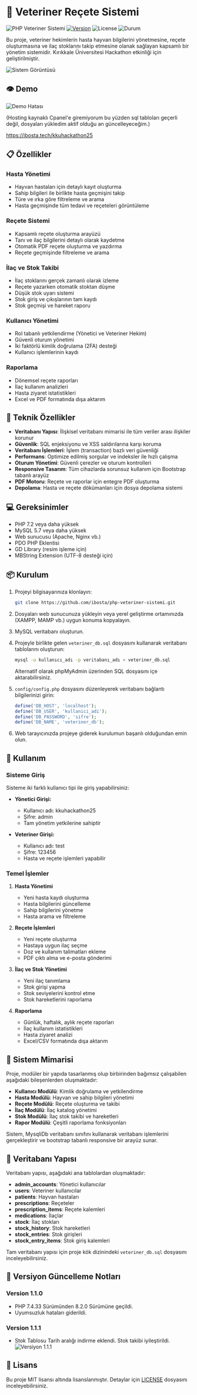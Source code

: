 # 🐾 Veteriner Reçete Sistemi

![PHP Veteriner Sistemi](https://img.shields.io/badge/PHP-Veteriner%20Sistemi-blue)
[![Version](https://img.shields.io/badge/Version-1.1.1-green)](#versiyon-güncelleme-notları)
![License](https://img.shields.io/badge/License-MIT-yellow)
![Durum](https://img.shields.io/badge/Durum-Çalışıyor-Green)

Bu proje, veteriner hekimlerin hasta hayvan bilgilerini yönetmesine, reçete oluşturmasına ve ilaç stoklarını takip etmesine olanak sağlayan kapsamlı bir yönetim sistemidir. Kırıkkale Üniversitesi Hackathon etkinliği için geliştirilmiştir.

![Sistem Görüntüsü](photo.png)
## 👁️ Demo

![Demo Hatası](https://img.shields.io/badge/Hata-Demo%20aktif%20degil-red)

(Hosting kaynaklı Cpanel'e giremiyorum bu yüzden sql tabloları geçerli değil, dosyaları yükledim aktif olduğu an güncelleyeceğim.)

https://ibosta.tech/kkuhackathon25

## 📋 Özellikler

### Hasta Yönetimi
- Hayvan hastaları için detaylı kayıt oluşturma
- Sahip bilgileri ile birlikte hasta geçmişini takip
- Türe ve ırka göre filtreleme ve arama
- Hasta geçmişinde tüm tedavi ve reçeteleri görüntüleme

### Reçete Sistemi
- Kapsamlı reçete oluşturma arayüzü
- Tanı ve ilaç bilgilerini detaylı olarak kaydetme
- Otomatik PDF reçete oluşturma ve yazdırma
- Reçete geçmişinde filtreleme ve arama

### İlaç ve Stok Takibi
- İlaç stoklarını gerçek zamanlı olarak izleme
- Reçete yazarken otomatik stoktan düşme
- Düşük stok uyarı sistemi
- Stok giriş ve çıkışlarının tam kaydı
- Stok geçmişi ve hareket raporu

### Kullanıcı Yönetimi
- Rol tabanlı yetkilendirme (Yönetici ve Veteriner Hekim)
- Güvenli oturum yönetimi
- İki faktörlü kimlik doğrulama (2FA) desteği
- Kullanıcı işlemlerinin kaydı

### Raporlama
- Dönemsel reçete raporları
- İlaç kullanım analizleri
- Hasta ziyaret istatistikleri
- Excel ve PDF formatında dışa aktarım

## 🔧 Teknik Özellikler

- **Veritabanı Yapısı**: İlişkisel veritabanı mimarisi ile tüm veriler arası ilişkiler korunur
- **Güvenlik**: SQL enjeksiyonu ve XSS saldırılarına karşı koruma
- **Veritabanı İşlemleri**: İşlem (transaction) bazlı veri güvenliği
- **Performans**: Optimize edilmiş sorgular ve indeksler ile hızlı çalışma
- **Oturum Yönetimi**: Güvenli çerezler ve oturum kontrolleri
- **Responsive Tasarım**: Tüm cihazlarda sorunsuz kullanım için Bootstrap tabanlı arayüz
- **PDF Motoru**: Reçete ve raporlar için entegre PDF oluşturma
- **Depolama**: Hasta ve reçete dökümanları için dosya depolama sistemi

## 💻 Gereksinimler

- PHP 7.2 veya daha yüksek
- MySQL 5.7 veya daha yüksek
- Web sunucusu (Apache, Nginx vb.)
- PDO PHP Eklentisi
- GD Library (resim işleme için)
- MBString Extension (UTF-8 desteği için)

## 📦 Kurulum

1. Projeyi bilgisayarınıza klonlayın:
   ```bash
   git clone https://github.com/ibosta/php-veteriner-sistemi.git
   ```

2. Dosyaları web sunucunuza yükleyin veya yerel geliştirme ortamınızda (XAMPP, MAMP vb.) uygun konuma kopyalayın.

3. MySQL veritabanı oluşturun.

4. Projeyle birlikte gelen `veteriner_db.sql` dosyasını kullanarak veritabanı tablolarını oluşturun:
   ```bash
   mysql -u kullanıcı_adı -p veritabanı_adı < veteriner_db.sql
   ```
   
   Alternatif olarak phpMyAdmin üzerinden SQL dosyasını içe aktarabilirsiniz.

5. `config/config.php` dosyasını düzenleyerek veritabanı bağlantı bilgilerinizi girin:
   ```php
   define('DB_HOST', 'localhost');
   define('DB_USER', 'kullanici_adi');
   define('DB_PASSWORD', 'sifre');
   define('DB_NAME', 'veteriner_db');
   ```

6. Web tarayıcınızda projeye giderek kurulumun başarılı olduğundan emin olun.

## 🚀 Kullanım

### Sisteme Giriş

Sisteme iki farklı kullanıcı tipi ile giriş yapabilirsiniz:

- **Yönetici Girişi:**
  - Kullanıcı adı: kkuhackathon25
  - Şifre: admin
  - Tam yönetim yetkilerine sahiptir

- **Veteriner Girişi:**
  - Kullanıcı adı: test
  - Şifre: 123456
  - Hasta ve reçete işlemleri yapabilir

### Temel İşlemler

1. **Hasta Yönetimi**
   - Yeni hasta kaydı oluşturma
   - Hasta bilgilerini güncelleme
   - Sahip bilgilerini yönetme
   - Hasta arama ve filtreleme

2. **Reçete İşlemleri**
   - Yeni reçete oluşturma
   - Hastaya uygun ilaç seçme
   - Doz ve kullanım talimatları ekleme
   - PDF çıktı alma ve e-posta gönderimi

3. **İlaç ve Stok Yönetimi**
   - Yeni ilaç tanımlama
   - Stok girişi yapma
   - Stok seviyelerini kontrol etme
   - Stok hareketlerini raporlama

4. **Raporlama**
   - Günlük, haftalık, aylık reçete raporları
   - İlaç kullanım istatistikleri
   - Hasta ziyaret analizi
   - Excel/CSV formatında dışa aktarım

## 🧩 Sistem Mimarisi

Proje, modüler bir yapıda tasarlanmış olup birbirinden bağımsız çalışabilen aşağıdaki bileşenlerden oluşmaktadır:

- **Kullanıcı Modülü**: Kimlik doğrulama ve yetkilendirme
- **Hasta Modülü**: Hayvan ve sahip bilgileri yönetimi
- **Reçete Modülü**: Reçete oluşturma ve takibi
- **İlaç Modülü**: İlaç katalog yönetimi
- **Stok Modülü**: İlaç stok takibi ve hareketleri
- **Rapor Modülü**: Çeşitli raporlama fonksiyonları

Sistem, MysqliDb veritabanı sınıfını kullanarak veritabanı işlemlerini gerçekleştirir ve bootstrap tabanlı responsive bir arayüz sunar.

## 🔩 Veritabanı Yapısı

Veritabanı yapısı, aşağıdaki ana tablolardan oluşmaktadır:

- **admin_accounts**: Yönetici kullanıcılar
- **users**: Veteriner kullanıcılar
- **patients**: Hayvan hastaları
- **prescriptions**: Reçeteler
- **prescription_items**: Reçete kalemleri
- **medications**: İlaçlar
- **stock**: İlaç stokları
- **stock_history**: Stok hareketleri
- **stock_entries**: Stok girişleri
- **stock_entry_items**: Stok giriş kalemleri

Tam veritabanı yapısı için proje kök dizinindeki `veteriner_db.sql` dosyasını inceleyebilirsiniz.

## 📄 Versiyon Güncelleme Notları
### Version 1.1.0
   - PHP 7.4.33 Sürümünden 8.2.0 Sürümüne geçildi.
   - Uyumsuzluk hataları giderildi.
### Version 1.1.1
   - Stok Tablosu Tarih aralığı indirme eklendi. Stok takibi iyileştirildi.
![Versiyon 1.1.1](version1-1-1.png)

## 📜 Lisans

Bu proje MIT lisansı altında lisanslanmıştır. Detaylar için [LICENSE](LICENSE) dosyasını inceleyebilirsiniz.
